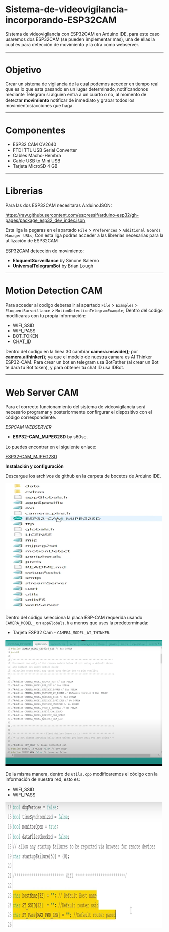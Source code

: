 # Sistema-de-videovigilancia-incorporando-ESP32CAM

Sistema de videovigilancia con ESP32CAM en Arduino IDE, para este caso usaremos dos ESP32CAM (se pueden implementar mas), una de ellas la cual es para detección de movimiento y la otra como webserver.

*************************************************************************************
# Objetivo
Crear un sistema de vigilancia de la cual podemos acceder en tiempo real que es lo que esta pasando en un lugar determinado, notificandonos mediante Telegram si alguien entra a un cuarto o no, al momento de detectar **movimiento** notificar de inmediato y grabar todos los movimientos/acciones que haga.
*************************************************************************************************

# Componentes
* ESP32 CAM OV2640
* FTDI TTL USB Serial Converter
* Cables Macho-Hembra
* Cable USB to Mini USB
* Tarjeta MicroSD 4 GB



******************************************************************************************
# Librerias
Para las dos ESP32CAM necesitaras ArduinoJSON:

https://raw.githubusercontent.com/espressif/arduino-esp32/gh-pages/package_esp32_dev_index.json

Esta liga la pegaras en el apartado  `File` > `Preferences` > `Additional Boards Manager URLs`;
Con esta liga podras acceder a las librerias necesarias para la utilización de ESP32CAM

ESP32CAM detección de movimiento:
* **EloquentSurveillance** by Simone Salerno
* **UniversalTelegramBot** by Brian Lough


**********************************************************************************

# Motion Detection CAM

Para acceder al codigo deberas ir al apartado `File` > `Examples` > `EloquentSurveillance` > `MotionDetectionTelegramExample`;
Dentro del codigo modificaras con tu propia información:
* WIFI_SSID
* WIFI_PASS
* BOT_TOKEN
* CHAT_ID
  
Dentro del codigo en la linea 30 cambiar **camera.mswide();** por **camera.aithinker();** ya que el modelo de nuestra camara es AI Thinker ESP32-CAM.
Para crear un bot en telegram usa BotFather (al crear un Bot te dara tu Bot token), y para obtener tu chat ID usa IDBot.

***********************************************************************************

# Web Server CAM
Para el correcto funcionamiento del sistema de videovigilancia será necesario programar y posteriormente confirgurar el dispositivo con el código correspondiente.

*ESPCAM WEBSERVER*
* **ESP32-CAM_MJPEG2SD** by s60sc.

Lo puedes encontrar en el siguiente enlace:

[ESP32-CAM_MJPEG2SD](https://github.com/s60sc/ESP32-CAM_MJPEG2SD)

**Instalación y configuración**

Descargue los archivos de github en la carpeta de bocetos de Arduino IDE.

<img src="Extras/WEBSERVER.png" width="500" height="400">

Dentro del código selecciona la placa ESP-CAM requerida usando `CAMERA_MODEL_` en `appGlobals.h` a menos que uses la predeterminada:
* Tarjeta ESP32 Cam - `CAMERA_MODEL_AI_THINKER`.

 <img src="Extras/APP.png" width="500" height="400"> 

De la misma manera, dentro de `utils.cpp` modificaremos el código con la información de nuestra red, esto es:
* WIFI_SSID
* WIFI_PASS

<img src="Extras/INT.png" width="500" height="400"> 

